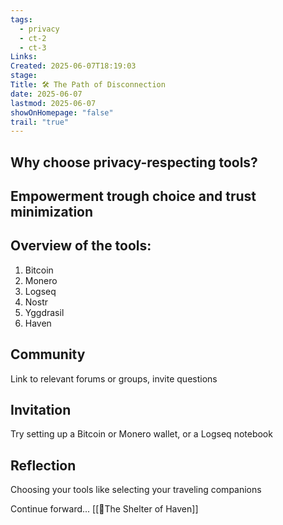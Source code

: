 ```yaml
---
tags:
  - privacy
  - ct-2
  - ct-3
Links: 
Created: 2025-06-07T18:19:03
stage: 
Title: 🛠 The Path of Disconnection
date: 2025-06-07
lastmod: 2025-06-07
showOnHomepage: "false"
trail: "true"
---
```

## Why choose privacy-respecting tools?

## Empowerment trough choice and trust minimization

## Overview of the tools:

1. Bitcoin
2. Monero
3. Logseq
4. Nostr
5. Yggdrasil
6. Haven

## Community

Link to relevant forums or groups, invite questions

## Invitation

Try setting up a Bitcoin or Monero wallet, or a Logseq notebook
## Reflection

Choosing your tools like selecting your traveling companions

Continue forward... [[🏡The Shelter of Haven]]
